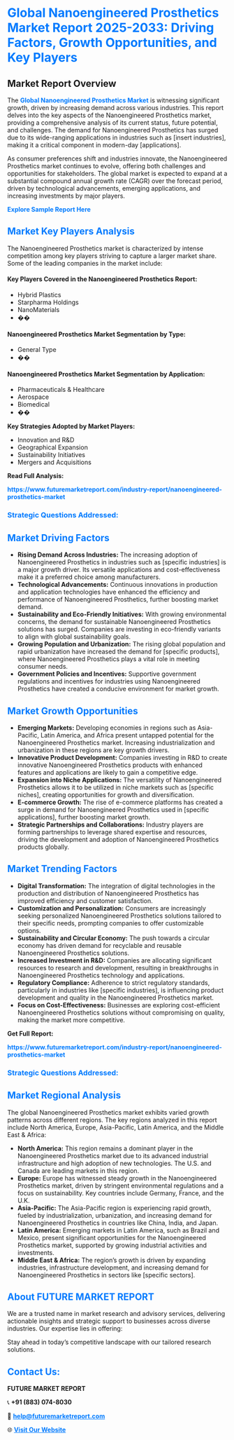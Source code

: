 <h1 style="color: #007BFF;">Global Nanoengineered Prosthetics Market Report 2025-2033: Driving Factors, Growth Opportunities, and Key Players</h1>

<section id="overview">
<h2>Market Report Overview</h2>
<p>The <a href="https://www.futuremarketreport.com/industry-report/nanoengineered-prosthetics-market" style="color: #007BFF; text-decoration: none;"><strong>Global Nanoengineered Prosthetics Market</strong></a> is witnessing significant growth, driven by increasing demand across various industries. This report delves into the key aspects of the Nanoengineered Prosthetics market, providing a comprehensive analysis of its current status, future potential, and challenges. The demand for Nanoengineered Prosthetics has surged due to its wide-ranging applications in industries such as [insert industries], making it a critical component in modern-day [applications].</p>
<p>As consumer preferences shift and industries innovate, the Nanoengineered Prosthetics market continues to evolve, offering both challenges and opportunities for stakeholders. The global market is expected to expand at a substantial compound annual growth rate (CAGR) over the forecast period, driven by technological advancements, emerging applications, and increasing investments by major players.</p>
</section>

<section id="overview">
<p><a href="https://www.futuremarketreport.com/request-sample/reportId=118646" style="color: #007BFF; text-decoration: none;"><strong>Explore Sample Report Here</strong></a></p>
</section>

<section id="key-players">
<h2 style="color: #007BFF;">Market Key Players Analysis</h2>
<p>The Nanoengineered Prosthetics market is characterized by intense competition among key players striving to capture a larger market share. Some of the leading companies in the market include:</p>
<h4>Key Players Covered in the Nanoengineered Prosthetics Report:</h4>
<ul><li>Hybrid Plastics</li><li>Starpharma Holdings</li><li>NanoMaterials</li><li>��</li></ul>
<h4>Nanoengineered Prosthetics Market Segmentation by Type:</h4>
<ul><li>General Type</li><li>��</li></ul>

<h4>Nanoengineered Prosthetics Market Segmentation by Application:</h4>
<ul><li>Pharmaceuticals &amp; Healthcare</li><li>Aerospace</li><li>Biomedical</li><li>��</li></ul>
<p><strong>Key Strategies Adopted by Market Players:</strong></p>
<ul>
<li>Innovation and R&D</li>
<li>Geographical Expansion</li>
<li>Sustainability Initiatives</li>
<li>Mergers and Acquisitions</li>
</ul>
</section>

<section>
<p><strong>Read Full Analysis: </strong></p><a href="https://www.futuremarketreport.com/industry-report/nanoengineered-prosthetics-market" style="color: #007BFF; text-decoration: none;"><strong>https://www.futuremarketreport.com/industry-report/nanoengineered-prosthetics-market</strong></a>
<h3 style="color: #007BFF;">Strategic Questions Addressed:</h3>
</section>

<section id="driving-factors">
<h2 style="color: #007BFF;">Market Driving Factors</h2>
<ul>
<li><strong>Rising Demand Across Industries:</strong> The increasing adoption of Nanoengineered Prosthetics in industries such as [specific industries] is a major growth driver. Its versatile applications and cost-effectiveness make it a preferred choice among manufacturers.</li>
<li><strong>Technological Advancements:</strong> Continuous innovations in production and application technologies have enhanced the efficiency and performance of Nanoengineered Prosthetics, further boosting market demand.</li>
<li><strong>Sustainability and Eco-Friendly Initiatives:</strong> With growing environmental concerns, the demand for sustainable Nanoengineered Prosthetics solutions has surged. Companies are investing in eco-friendly variants to align with global sustainability goals.</li>
<li><strong>Growing Population and Urbanization:</strong> The rising global population and rapid urbanization have increased the demand for [specific products], where Nanoengineered Prosthetics plays a vital role in meeting consumer needs.</li>
<li><strong>Government Policies and Incentives:</strong> Supportive government regulations and incentives for industries using Nanoengineered Prosthetics have created a conducive environment for market growth.</li>
</ul>
</section>

<section id="growth-opportunities">
<h2 style="color: #007BFF;">Market Growth Opportunities</h2>
<ul>
<li><strong>Emerging Markets:</strong> Developing economies in regions such as Asia-Pacific, Latin America, and Africa present untapped potential for the Nanoengineered Prosthetics market. Increasing industrialization and urbanization in these regions are key growth drivers.</li>
<li><strong>Innovative Product Development:</strong> Companies investing in R&D to create innovative Nanoengineered Prosthetics products with enhanced features and applications are likely to gain a competitive edge.</li>
<li><strong>Expansion into Niche Applications:</strong> The versatility of Nanoengineered Prosthetics allows it to be utilized in niche markets such as [specific niches], creating opportunities for growth and diversification.</li>
<li><strong>E-commerce Growth:</strong> The rise of e-commerce platforms has created a surge in demand for Nanoengineered Prosthetics used in [specific applications], further boosting market growth.</li>
<li><strong>Strategic Partnerships and Collaborations:</strong> Industry players are forming partnerships to leverage shared expertise and resources, driving the development and adoption of Nanoengineered Prosthetics products globally.</li>
</ul>
</section>

<section id="trending-factors">
<h2 style="color: #007BFF;">Market Trending Factors</h2>
<ul>
<li><strong>Digital Transformation:</strong> The integration of digital technologies in the production and distribution of Nanoengineered Prosthetics has improved efficiency and customer satisfaction.</li>
<li><strong>Customization and Personalization:</strong> Consumers are increasingly seeking personalized Nanoengineered Prosthetics solutions tailored to their specific needs, prompting companies to offer customizable options.</li>
<li><strong>Sustainability and Circular Economy:</strong> The push towards a circular economy has driven demand for recyclable and reusable Nanoengineered Prosthetics solutions.</li>
<li><strong>Increased Investment in R&D:</strong> Companies are allocating significant resources to research and development, resulting in breakthroughs in Nanoengineered Prosthetics technology and applications.</li>
<li><strong>Regulatory Compliance:</strong> Adherence to strict regulatory standards, particularly in industries like [specific industries], is influencing product development and quality in the Nanoengineered Prosthetics market.</li>
<li><strong>Focus on Cost-Effectiveness:</strong> Businesses are exploring cost-efficient Nanoengineered Prosthetics solutions without compromising on quality, making the market more competitive.</li>
</ul>
</section>

<section>
<p><strong>Get Full Report: </strong></p><a href="https://www.futuremarketreport.com/industry-report/nanoengineered-prosthetics-market" style="color: #007BFF; text-decoration: none;"><strong>https://www.futuremarketreport.com/industry-report/nanoengineered-prosthetics-market</strong></a>
<h3 style="color: #007BFF;">Strategic Questions Addressed:</h3>
</section>


<section id="regional-analysis">
<h2 style="color: #007BFF;">Market Regional Analysis</h2>
<p>The global Nanoengineered Prosthetics market exhibits varied growth patterns across different regions. The key regions analyzed in this report include North America, Europe, Asia-Pacific, Latin America, and the Middle East & Africa:</p>
<ul>
<li><strong>North America:</strong> This region remains a dominant player in the Nanoengineered Prosthetics market due to its advanced industrial infrastructure and high adoption of new technologies. The U.S. and Canada are leading markets in this region.</li>
<li><strong>Europe:</strong> Europe has witnessed steady growth in the Nanoengineered Prosthetics market, driven by stringent environmental regulations and a focus on sustainability. Key countries include Germany, France, and the U.K.</li>
<li><strong>Asia-Pacific:</strong> The Asia-Pacific region is experiencing rapid growth, fueled by industrialization, urbanization, and increasing demand for Nanoengineered Prosthetics in countries like China, India, and Japan.</li>
<li><strong>Latin America:</strong> Emerging markets in Latin America, such as Brazil and Mexico, present significant opportunities for the Nanoengineered Prosthetics market, supported by growing industrial activities and investments.</li>
<li><strong>Middle East & Africa:</strong> The region’s growth is driven by expanding industries, infrastructure development, and increasing demand for Nanoengineered Prosthetics in sectors like [specific sectors].</li>
</ul>
</section>

<footer>
<h2 style="color: #007BFF;">About FUTURE MARKET REPORT</h2>
<p>We are a trusted name in market research and advisory services, delivering actionable insights and strategic support to businesses across diverse industries. Our expertise lies in offering:</p>

<p>Stay ahead in today’s competitive landscape with our tailored research solutions.</p>

<h2 style="color: #007BFF;">Contact Us:</h2>
<p><strong>FUTURE MARKET REPORT</strong></p>
<p>📞 <strong>+91 (883) 074-8030</strong></p>
<p>📧 <strong><a href="mailto:help@futuremarketreport.com" style="color: #007BFF;">help@futuremarketreport.com</a></strong></p>
<p>🌐 <strong><a href="https://www.futuremarketreport.com/" style="color: #007BFF;">Visit Our Website</a></strong></p>
</footer>